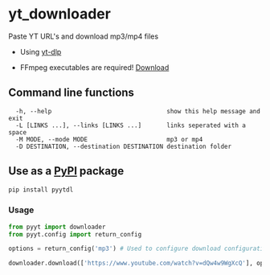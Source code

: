 # yt_downloader

Paste YT URL's and download mp3/mp4 files

* Using [yt-dlp](https://github.com/yt-dlp/yt-dlp)

* FFmpeg executables are required! [Download](https://www.gyan.dev/ffmpeg/builds/ffmpeg-git-essentials.7z)

## **Command line functions**

```x
  -h, --help                                show this help message and exit
  -L [LINKS ...], --links [LINKS ...]       links seperated with a space
  -M MODE, --mode MODE                      mp3 or mp4
  -D DESTINATION, --destination DESTINATION destination folder

```

## **Use as a [PyPI](https://pypi.org/project/pyytdl/) package**

```bash
pip install pyytdl
```

### **Usage**

```python
from pyyt import downloader
from pyyt.config import return_config

options = return_config('mp3') # Used to configure download configuration -return_config(mode, destination)

downloader.download(['https://www.youtube.com/watch?v=dQw4w9WgXcQ'], options) # Put links in a list

```
